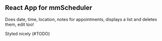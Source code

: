 ## React App for mmScheduler

Does date, time, location, notes for appointments, 
displays a list and deletes them, 
edit too! 

Styled nicely (#TODO)
